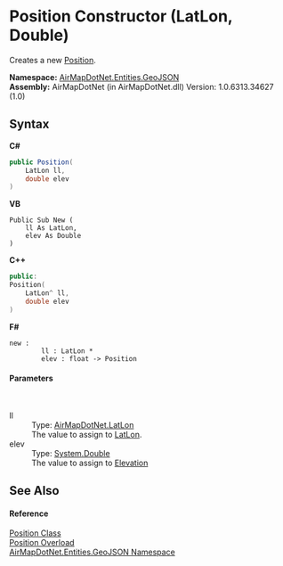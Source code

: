 # Position Constructor (LatLon, Double)
 

Creates a new <a href="T_AirMapDotNet_Entities_GeoJSON_Position">Position</a>.

**Namespace:**&nbsp;<a href="N_AirMapDotNet_Entities_GeoJSON">AirMapDotNet.Entities.GeoJSON</a><br />**Assembly:**&nbsp;AirMapDotNet (in AirMapDotNet.dll) Version: 1.0.6313.34627 (1.0)

## Syntax

**C#**<br />
``` C#
public Position(
	LatLon ll,
	double elev
)
```

**VB**<br />
``` VB
Public Sub New ( 
	ll As LatLon,
	elev As Double
)
```

**C++**<br />
``` C++
public:
Position(
	LatLon^ ll, 
	double elev
)
```

**F#**<br />
``` F#
new : 
        ll : LatLon * 
        elev : float -> Position
```


#### Parameters
&nbsp;<dl><dt>ll</dt><dd>Type: <a href="T_AirMapDotNet_LatLon">AirMapDotNet.LatLon</a><br />The value to assign to <a href="P_AirMapDotNet_Entities_GeoJSON_Position_LatLon">LatLon</a>.</dd><dt>elev</dt><dd>Type: <a href="http://msdn2.microsoft.com/en-us/library/643eft0t" target="_blank">System.Double</a><br />The value to assign to <a href="P_AirMapDotNet_Entities_GeoJSON_Position_Elevation">Elevation</a></dd></dl>

## See Also


#### Reference
<a href="T_AirMapDotNet_Entities_GeoJSON_Position">Position Class</a><br /><a href="Overload_AirMapDotNet_Entities_GeoJSON_Position__ctor">Position Overload</a><br /><a href="N_AirMapDotNet_Entities_GeoJSON">AirMapDotNet.Entities.GeoJSON Namespace</a><br />